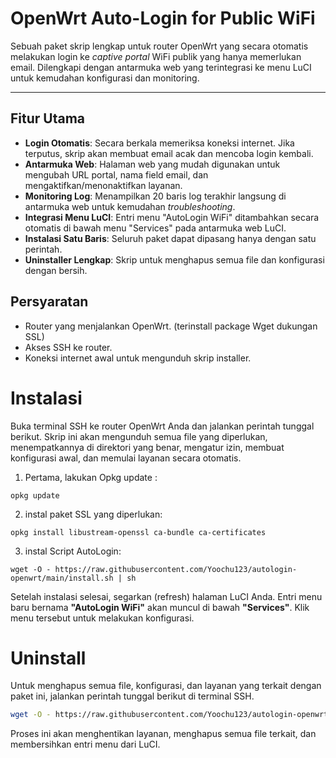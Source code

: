 # OpenWrt Auto-Login for Public WiFi

Sebuah paket skrip lengkap untuk router OpenWrt yang secara otomatis melakukan login ke *captive portal* WiFi publik yang hanya memerlukan email. Dilengkapi dengan antarmuka web yang terintegrasi ke menu LuCI untuk kemudahan konfigurasi dan monitoring.

---

## Fitur Utama

-   **Login Otomatis**: Secara berkala memeriksa koneksi internet. Jika terputus, skrip akan membuat email acak dan mencoba login kembali.
-   **Antarmuka Web**: Halaman web yang mudah digunakan untuk mengubah URL portal, nama field email, dan mengaktifkan/menonaktifkan layanan.
-   **Monitoring Log**: Menampilkan 20 baris log terakhir langsung di antarmuka web untuk kemudahan *troubleshooting*.
-   **Integrasi Menu LuCI**: Entri menu "AutoLogin WiFi" ditambahkan secara otomatis di bawah menu "Services" pada antarmuka web LuCI.
-   **Instalasi Satu Baris**: Seluruh paket dapat dipasang hanya dengan satu perintah.
-   **Uninstaller Lengkap**: Skrip untuk menghapus semua file dan konfigurasi dengan bersih.

## Persyaratan

-   Router yang menjalankan OpenWrt. (terinstall package Wget dukungan SSL)
-   Akses SSH ke router.
-   Koneksi internet awal untuk mengunduh skrip installer.

# Instalasi

Buka terminal SSH ke router OpenWrt Anda dan jalankan perintah tunggal berikut. Skrip ini akan mengunduh semua file yang diperlukan, menempatkannya di direktori yang benar, mengatur izin, membuat konfigurasi awal, dan memulai layanan secara otomatis.

1. Pertama, lakukan Opkg update :

```
opkg update
```

2. instal paket SSL yang diperlukan:
```
opkg install libustream-openssl ca-bundle ca-certificates
```


3. instal Script AutoLogin:
```
wget -O - https://raw.githubusercontent.com/Yoochu123/autologin-openwrt/main/install.sh | sh
```

Setelah instalasi selesai, segarkan (refresh) halaman LuCI Anda. Entri menu baru bernama **"AutoLogin WiFi"** akan muncul di bawah **"Services"**. Klik menu tersebut untuk melakukan konfigurasi.

# Uninstall

Untuk menghapus semua file, konfigurasi, dan layanan yang terkait dengan paket ini, jalankan perintah tunggal berikut di terminal SSH.

```sh
wget -O - https://raw.githubusercontent.com/Yoochu123/autologin-openwrt/main/uninstall.sh | sh
```

Proses ini akan menghentikan layanan, menghapus semua file terkait, dan membersihkan entri menu dari LuCI.
